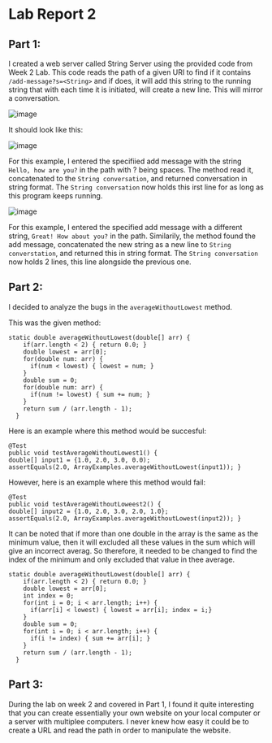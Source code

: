 # Lab Report 2
## Part 1:
I created a web server called String Server using the provided code from Week 2 Lab. This code reads the path of a given
URI to find if it contains `/add-message?s=<String>` and if does, it will add this string to the running string that
with each time it is initiated, will create a new line. This will mirror a conversation.

![image](https://user-images.githubusercontent.com/122485613/215681891-1848c177-ce75-41d3-9b31-2e6af4335e10.png)

It should look like this:

![image](https://user-images.githubusercontent.com/122485613/215681981-e8f0050b-7b7e-400f-8a99-26f03d5c1166.png)

For this example, I entered the specifiied add message with the string `Hello, how are you?` in the path with ? being spaces. The method
read it, concatenated to the `String conversation`, and returned conversation in string format. The `String conversation` now holds this 
irst line for as long as this program keeps running.

![image](https://user-images.githubusercontent.com/122485613/215682042-82f77e65-becd-44b2-be46-051ccbd065a7.png)

For this example, I entered the specified add message with a different string, `Great! How about you?` in the path. Similarily, the method 
found the add message, concatenated the new string as a new line to `String converstation`, and returned this in string format. 
The `String conversation` now holds 2 lines, this line alongside the previous one.

## Part 2:
I decided to analyze the bugs in the `averageWithoutLowest` method.

This was the given method:
```
static double averageWithoutLowest(double[] arr) {
    if(arr.length < 2) { return 0.0; }
    double lowest = arr[0];
    for(double num: arr) {
      if(num < lowest) { lowest = num; }
    }
    double sum = 0;
    for(double num: arr) {
      if(num != lowest) { sum += num; }
    }
    return sum / (arr.length - 1);
  }
  ```
  Here is an example where this method would be succesful:
  ```
  @Test
  public void testAverageWithoutLowest1() {
  double[] input1 = {1.0, 2.0, 3.0, 0.0);
  assertEquals(2.0, ArrayExamples.averageWithoutLowest(input1)); }
  ```
  However, here is an example where this method would fail:
  ```
  @Test
  public void testAverageWithoutLoweest2() {
  double[] input2 = {1.0, 2.0, 3.0, 2.0, 1.0};
  assertEquals(2.0, ArrayExamples.averageWithoutLowest(input2)); }
  ```
  
   It can be noted that if more than one double in the array is the same as the minimum value, then it 
   will excluded all these values in the sum which will give an incorrect averag. So therefore, it needed to be changed to 
   find the index of the minimum and only excluded that value in thee average.
   
```
static double averageWithoutLowest(double[] arr) {
    if(arr.length < 2) { return 0.0; }
    double lowest = arr[0];
    int index = 0;
    for(int i = 0; i < arr.length; i++) {
      if(arr[i] < lowest) { lowest = arr[i]; index = i;}
    }
    double sum = 0;
    for(int i = 0; i < arr.length; i++) {
      if(i != index) { sum += arr[i]; }
    }
    return sum / (arr.length - 1);
  }
  ```
  ## Part 3:
  During the lab on week 2 and covered in Part 1, I found it quite interesting that you can create essentially your own website on your local
  computer or a server with multiplee computers. I never knew how easy it could be to create a URL and read the path in order to manipulate
  the website.
